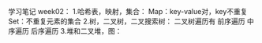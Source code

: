 学习笔记 week02：
1.哈希表，映射，集合：
	Map：key-value对，key不重复
	Set：不重复元素的集合
2.树，二叉树，二叉搜索树：
	二叉树遍历有
		前序遍历
		中序遍历
		后序遍历
3.堆和二叉堆，图：